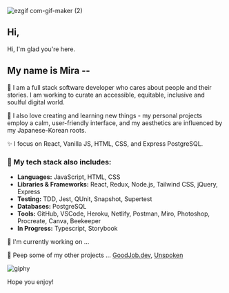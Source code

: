 <!-- ![Mira-Kine-Banner](./github.JPG) -->
![ezgif com-gif-maker (2)](https://user-images.githubusercontent.com/90009901/160056144-141fab88-0b55-44c5-8213-85f4a852761d.gif)



## Hi,

Hi, I'm glad you're here.

## My name is Mira -- 

 🌱  I am a full stack software developer who cares about people and their stories. I am working to curate an accessible, equitable, inclusive and soulful digital world.

 🌸 I also love creating and learning new things - my personal projects employ a calm, user-friendly interface, and my aesthetics are influenced by my Japanese-Korean roots. 

 ✨ I focus on React, Vanilla JS, HTML, CSS, and Express PostgreSQL.

 ### 📝 My tech stack also includes:
  - **Languages:** JavaScript, HTML, CSS
  - **Libraries & Frameworks:** React, Redux, Node.js, Tailwind CSS, jQuery, Express
  - **Testing:** TDD, Jest, QUnit, Snapshot, Supertest
  - **Databases:** PostgreSQL
  - **Tools:** GitHub, VSCode, Heroku, Netlify, Postman, Miro, Photoshop, Procreate, Canva, Beekeeper
  - **In Progress:** Typescript, Storybook
 
 💪 I'm currently working on ...
 
 👀 Peep some of my other projects ... [GoodJob.dev](https://www.goodjob.dev/), [Unspoken](https://unspokenstories.netlify.app/)

![giphy](https://user-images.githubusercontent.com/90009901/160058297-c9862dfd-d7b4-4bee-9ee5-5a0e422ec4bb.gif)
         

Hope you enjoy!



